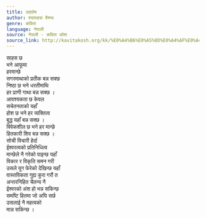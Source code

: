```yaml
---
title: उद्घोष
author: श्यामदास वैष्णव
genre: कविता
language: नेपाली
source: नेपाली - कविता कोश
source_link: http://kavitakosh.org/kk/%E0%A4%B6%E0%A5%8D%E0%A4%AF%E0%A4%BE%E0%A4%AE%E0%A4%A6%E0%A4%BE%E0%A4%B8_%E0%A4%B5%E0%A5%88%E0%A4%B7%E0%A5%8D%E0%A4%A3%E0%A4%B5
---
```


साहस छ  
भने आफूमा  
हरमान्छे  
सगरमाथाको प्रतीक बन्न सक्छ  
निष्ठा छ भने धरतीमाथि  
हर प्राणी गाथा बन्न सक्छ ।  
आवश्यकता छ केवल  
सचेतनताको यहाँ  
होश छ भने हर व्यक्तित्व  
बुद्ध यहाँ बन्न सक्छ ।  
विवेकशील छ भने हर मान्छे  
हितकारी शिव बन्न सक्छ ।  
सोची विचारी हेर्दा  
ईश्वरत्वको प्रतिनिधित्व  
मान्छेले नै गरेको पाइन्छ यहाँ  
विकार र विकृति समन गरी  
उसले युग फेरेको देखिन्छ यहाँ  
वास्तविकता गुह्य कुरा गरौं त  
अन्तरनिहित चैतन्य नै  
ईश्वरको अंश हो भन्न सकिन्छ  
समष्टि हितमा जो अघि सर्छ  
उसलाई नै महत्वको  
मान्न सकिन्छ ।
